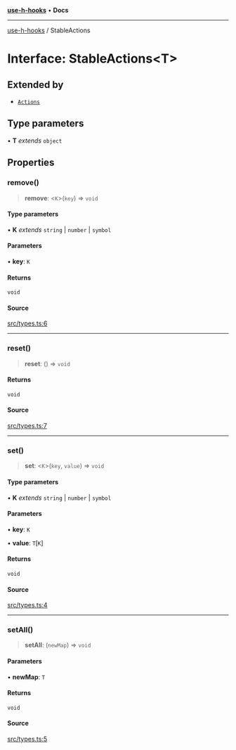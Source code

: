 [**use-h-hooks**](../README.md) • **Docs**

***

[use-h-hooks](../globals.md) / StableActions

# Interface: StableActions\<T\>

## Extended by

- [`Actions`](Actions.md)

## Type parameters

• **T** *extends* `object`

## Properties

### remove()

> **remove**: \<`K`\>(`key`) => `void`

#### Type parameters

• **K** *extends* `string` \| `number` \| `symbol`

#### Parameters

• **key**: `K`

#### Returns

`void`

#### Source

[src/types.ts:6](https://github.com/AhmadHddad/use-h-hooks/blob/ae314d2676b1b3964a4dad4fdc6b1f452e4b2293/src/types.ts#L6)

***

### reset()

> **reset**: () => `void`

#### Returns

`void`

#### Source

[src/types.ts:7](https://github.com/AhmadHddad/use-h-hooks/blob/ae314d2676b1b3964a4dad4fdc6b1f452e4b2293/src/types.ts#L7)

***

### set()

> **set**: \<`K`\>(`key`, `value`) => `void`

#### Type parameters

• **K** *extends* `string` \| `number` \| `symbol`

#### Parameters

• **key**: `K`

• **value**: `T`\[`K`\]

#### Returns

`void`

#### Source

[src/types.ts:4](https://github.com/AhmadHddad/use-h-hooks/blob/ae314d2676b1b3964a4dad4fdc6b1f452e4b2293/src/types.ts#L4)

***

### setAll()

> **setAll**: (`newMap`) => `void`

#### Parameters

• **newMap**: `T`

#### Returns

`void`

#### Source

[src/types.ts:5](https://github.com/AhmadHddad/use-h-hooks/blob/ae314d2676b1b3964a4dad4fdc6b1f452e4b2293/src/types.ts#L5)
